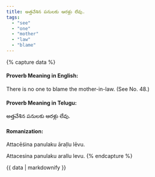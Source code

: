 ```yaml
---
title: అత్తచేశిన పనులకు ఆరళ్లు లేవు.
tags:
  - "see"
  - "one"
  - "mother"
  - "law"
  - "blame"
---
```


{% capture data %}
#### Proverb Meaning in English:
There is no one to blame the mother-in-law.
(See No. 48.)

#### Proverb Meaning in Telugu:
అత్తచేశిన పనులకు ఆరళ్లు లేవు.

#### Romanization:
Attacēśina panulaku āraḷlu lēvu.

Attacesina panulaku arallu levu.
{% endcapture %}

{{ data | markdownify }}


